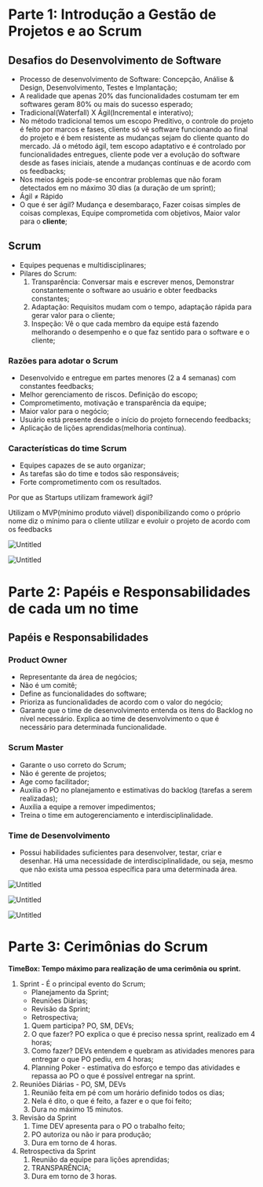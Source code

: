 # Parte 1: Introdução a Gestão de Projetos e ao Scrum

## Desafios do Desenvolvimento de Software

- Processo de desenvolvimento de Software: Concepção, Análise & Design, Desenvolvimento, Testes e Implantação;
- A realidade que apenas 20% das funcionalidades costumam ter em softwares geram 80% ou mais do sucesso esperado;
- Tradicional(Waterfall) X Ágil(Incremental e interativo);
- No método tradicional temos um escopo Preditivo, o controle do projeto é feito por marcos e fases, cliente só vê software funcionando ao final do projeto e é bem resistente as mudanças sejam do cliente quanto do mercado. Já o método ágil, tem escopo adaptativo e é controlado por funcionalidades entregues, cliente pode ver a evolução do software desde as fases iniciais, atende a mudanças contínuas e de acordo com os feedbacks;
- Nos meios ágeis pode-se encontrar problemas que não foram detectados em no máximo 30 dias (a duração de um sprint);
- Ágil ≠ Rápido
- O que é ser ágil? Mudança e desembaraço, Fazer coisas simples de coisas complexas, Equipe comprometida com objetivos, Maior valor para o **cliente**;

## Scrum

- Equipes pequenas e multidisciplinares;
- Pilares do Scrum:
    1. Transparência: Conversar mais e escrever menos, Demonstrar constantemente o software ao usuário e obter feedbacks constantes;
    2. Adaptação: Requisitos mudam com o tempo, adaptação rápida para gerar valor para o cliente;
    3. Inspeção: Vê o que cada membro da equipe está fazendo melhorando o desempenho e o que faz sentido para o software e o cliente;

### Razões para adotar o Scrum

- Desenvolvido e entregue em partes menores (2 a 4 semanas) com constantes feedbacks;
- Melhor gerenciamento de riscos. Definição do escopo;
- Comprometimento, motivação e transparência da equipe;
- Maior valor para o negócio;
- Usuário está presente desde o início do projeto fornecendo feedbacks;
- Aplicação de lições aprendidas(melhoria contínua).

### Características do time Scrum

- Equipes capazes de se auto organizar;
- As tarefas são do time e todos são responsáveis;
- Forte comprometimento com os resultados.

Por que as Startups utilizam framework ágil?

Utilizam o MVP(mínimo produto viável) disponibilizando como o próprio nome diz o mínimo para o cliente utilizar e evoluir o projeto de acordo com os feedbacks

![Untitled](https://s3-us-west-2.amazonaws.com/secure.notion-static.com/52b36116-fa36-4a5e-92ee-d4709a3cf3ba/Untitled.png)

![Untitled](https://s3-us-west-2.amazonaws.com/secure.notion-static.com/4bf38d74-875d-4bde-8ef4-458d6e8bf317/Untitled.png)

# Parte 2: Papéis e Responsabilidades de cada um no time

## Papéis e Responsabilidades

### Product Owner

- Representante da área de negócios;
- Não é um comitê;
- Define as funcionalidades do software;
- Prioriza as funcionalidades de acordo com o valor do negócio;
- Garante que o time de desenvolvimento entenda os itens do Backlog no nível necessário. Explica ao time de desenvolvimento o que é necessário para determinada funcionalidade.

### Scrum Master

- Garante o uso correto do Scrum;
- Não é gerente de projetos;
- Age como facilitador;
- Auxilia o PO no planejamento e estimativas do backlog (tarefas a serem realizadas);
- Auxilia a equipe a remover impedimentos;
- Treina o time em autogerenciamento e interdisciplinalidade.

### Time de Desenvolvimento

- Possui habilidades suficientes para desenvolver, testar, criar e desenhar. Há uma necessidade de interdisciplinalidade, ou seja, mesmo que não exista uma pessoa específica para uma determinada área.

![Untitled](https://s3-us-west-2.amazonaws.com/secure.notion-static.com/d2607af0-e6e8-4d8e-bb2e-86a37cf63338/Untitled.png)

![Untitled](https://s3-us-west-2.amazonaws.com/secure.notion-static.com/3db75d58-49a6-44d0-959e-345ce4cbdae6/Untitled.png)

![Untitled](https://s3-us-west-2.amazonaws.com/secure.notion-static.com/bc0150f3-aded-4a71-ab84-c33dfe12f492/Untitled.png)

# Parte 3: Cerimônias do Scrum

**TimeBox: Tempo máximo para realização de uma cerimônia ou sprint.**

1. Sprint - É o principal evento do Scrum;
    - Planejamento da Sprint;
    - Reuniões Diárias;
    - Revisão da Sprint;
    - Retrospectiva;
    1. Quem participa? PO, SM, DEVs;
    2. O que fazer? PO explica o que é preciso nessa sprint, realizado em 4 horas;
    3. Como fazer? DEVs entendem e quebram as atividades menores para entregar o que PO pediu, em 4 horas;
    4. Planning Poker - estimativa do esforço e tempo das atividades e repassa ao PO o que é possível entregar na sprint.
2. Reuniões Diárias - PO, SM, DEVs
    1. Reunião feita em pé com um horário definido todos os dias;
    2. Nela é dito, o que é feito, a fazer e o que foi feito;
    3. Dura no máximo 15 minutos.
3. Revisão da Sprint
    1. Time DEV apresenta para o PO o trabalho feito;
    2. PO autoriza ou não ir para produção;
    3. Dura em torno de 4 horas.
4. Retrospectiva da Sprint
    1. Reunião da equipe para lições aprendidas;
    2. TRANSPARÊNCIA;
    3. Dura em torno de 3 horas.